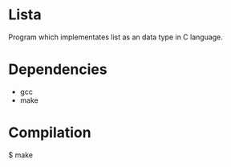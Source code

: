 # Lista
Program which implementates list as an data type in C language.
# Dependencies
*  gcc
*  make
# Compilation
$ make
